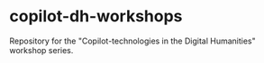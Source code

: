 # copilot-dh-workshops

Repository for the "Copilot-technologies in the Digital Humanities" workshop series.


